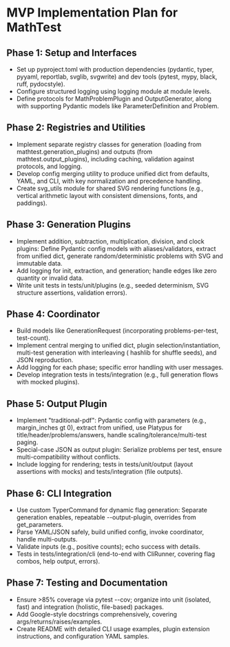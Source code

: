 # MVP Implementation Plan for MathTest

## Phase 1: Setup and Interfaces

- Set up pyproject.toml with production dependencies (pydantic, typer, pyyaml, reportlab, svglib, svgwrite) and dev
  tools (pytest, mypy, black, ruff, pydocstyle).
- Configure structured logging using logging module at module levels.
- Define protocols for MathProblemPlugin and OutputGenerator, along with supporting Pydantic models like
  ParameterDefinition and Problem.

## Phase 2: Registries and Utilities

- Implement separate registry classes for generation (loading from mathtest.generation_plugins) and outputs (from
  mathtest.output_plugins), including caching, validation against protocols, and logging.
- Develop config merging utility to produce unified dict from defaults, YAML, and CLI, with key normalization and
  precedence handling.
- Create svg_utils module for shared SVG rendering functions (e.g., vertical arithmetic layout with consistent
  dimensions, fonts, and paddings).

## Phase 3: Generation Plugins

- Implement addition, subtraction, multiplication, division, and clock plugins: Define Pydantic config models with
  aliases/validators, extract from unified dict, generate random/deterministic problems with SVG and immutable data.
- Add logging for init, extraction, and generation; handle edges like zero quantity or invalid data.
- Write unit tests in tests/unit/plugins (e.g., seeded determinism, SVG structure assertions, validation errors).

## Phase 4: Coordinator

- Build models like GenerationRequest (incorporating problems-per-test, test-count).
- Implement central merging to unified dict, plugin selection/instantiation, multi-test generation with interleaving (
  hashlib for shuffle seeds), and JSON reproduction.
- Add logging for each phase; specific error handling with user messages.
- Develop integration tests in tests/integration (e.g., full generation flows with mocked plugins).

## Phase 5: Output Plugin

- Implement "traditional-pdf": Pydantic config with parameters (e.g., margin_inches gt 0), extract from unified, use
  Platypus for title/header/problems/answers, handle scaling/tolerance/multi-test paging.
- Special-case JSON as output plugin: Serialize problems per test, ensure multi-compatibility without conflicts.
- Include logging for rendering; tests in tests/unit/output (layout assertions with mocks) and tests/integration (file
  outputs).

## Phase 6: CLI Integration

- Use custom TyperCommand for dynamic flag generation: Separate generation enables, repeatable --output-plugin,
  overrides from get_parameters.
- Parse YAML/JSON safely, build unified config, invoke coordinator, handle multi-outputs.
- Validate inputs (e.g., positive counts); echo success with details.
- Tests in tests/integration/cli (end-to-end with CliRunner, covering flag combos, help output, errors).

## Phase 7: Testing and Documentation

- Ensure >85% coverage via pytest --cov; organize into unit (isolated, fast) and integration (holistic, file-based)
  packages.
- Add Google-style docstrings comprehensively, covering args/returns/raises/examples.
- Create README with detailed CLI usage examples, plugin extension instructions, and configuration YAML samples.
